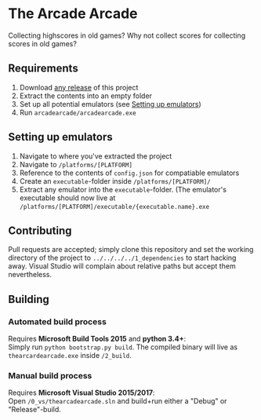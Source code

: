 # The Arcade Arcade

Collecting highscores in old games? Why not collect scores for collecting scores in old games?

## Requirements
1. Download [any release](../../releases/) of this project
2. Extract the contents into an empty folder
3. Set up all potential emulators (see [Setting up emulators](#setting-up-emulators))
4. Run `arcadearcade/arcadearcade.exe`

## Setting up emulators
1. Navigate to where you've extracted the project
2. Navigate to `/platforms/[PLATFORM]`
3. Reference to the contents of `config.json` for compatiable emulators
4. Create an `executable`-folder inside `/platforms/[PLATFORM]/`
5. Extract any emulator into the `executable`-folder. (The emulator's executable should now live at `/platforms/[PLATFORM]/executable/{executable.name}.exe`

## Contributing
Pull requests are accepted; simply clone this repository and set the working directory of the project to `../../../../1_dependencies` to start hacking away. Visual Studio will complain about relative paths but accept them nevertheless.

## Building
### Automated build process
Requires **Microsoft Build Tools 2015** and **python 3.4+**:  
Simply run `python bootstrap.py build`. The compiled binary will live as `thearcardearcade.exe` inside `/2_build`.

### Manual build process
Requires **Microsoft Visual Studio 2015/2017**:  
Open `/0_vs/thearcadearcade.sln` and build+run either a "Debug" or "Release"-build.
